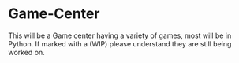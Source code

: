 # Game-Center
This will be a Game center having a variety of games, most will be in Python. If marked with a (WIP) please understand they are still being worked on.
